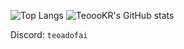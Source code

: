 ![Top Langs](https://github-readme-stats.vercel.app/api/top-langs/?username=anuraghazra&layout=compact)
![TeoooKR's GitHub stats](https://github-readme-stats.vercel.app/api?username=TeoooKR&show_icons=true&theme=radical)

Discord: `teoadofai`
